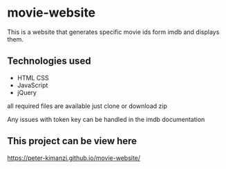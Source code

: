 # movie-website
This is a website that generates specific movie ids form imdb and displays them.

## Technologies used
 * HTML CSS
 * JavaScript
 * jQuery

all required files are available just clone or download zip

Any issues with token key can be handled in the imdb documentation



## This project can be view here

https://peter-kimanzi.github.io/movie-website/

